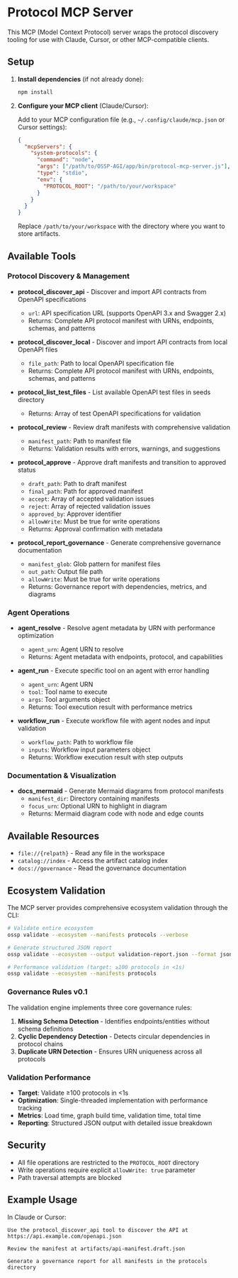 # Protocol MCP Server

This MCP (Model Context Protocol) server wraps the protocol discovery tooling for use with Claude, Cursor, or other MCP-compatible clients.

## Setup

1. **Install dependencies** (if not already done):
   ```bash
   npm install
   ```

2. **Configure your MCP client** (Claude/Cursor):
   
   Add to your MCP configuration file (e.g., `~/.config/claude/mcp.json` or Cursor settings):
   
   ```json
   {
     "mcpServers": {
       "system-protocols": {
         "command": "node",
         "args": ["/path/to/OSSP-AGI/app/bin/protocol-mcp-server.js"],
         "type": "stdio",
         "env": {
           "PROTOCOL_ROOT": "/path/to/your/workspace"
         }
       }
     }
   }
   ```

   Replace `/path/to/your/workspace` with the directory where you want to store artifacts.

## Available Tools

### Protocol Discovery & Management

- **protocol_discover_api** - Discover and import API contracts from OpenAPI specifications
  - `url`: API specification URL (supports OpenAPI 3.x and Swagger 2.x)
  - Returns: Complete API protocol manifest with URNs, endpoints, schemas, and patterns
  
- **protocol_discover_local** - Discover and import API contracts from local OpenAPI files
  - `file_path`: Path to local OpenAPI specification file
  - Returns: Complete API protocol manifest with URNs, endpoints, schemas, and patterns
  
- **protocol_list_test_files** - List available OpenAPI test files in seeds directory
  - Returns: Array of test OpenAPI specifications for validation
  
- **protocol_review** - Review draft manifests with comprehensive validation
  - `manifest_path`: Path to manifest file
  - Returns: Validation results with errors, warnings, and suggestions
  
- **protocol_approve** - Approve draft manifests and transition to approved status
  - `draft_path`: Path to draft manifest
  - `final_path`: Path for approved manifest
  - `accept`: Array of accepted validation issues
  - `reject`: Array of rejected validation issues
  - `approved_by`: Approver identifier
  - `allowWrite`: Must be true for write operations
  - Returns: Approval confirmation with metadata
  
- **protocol_report_governance** - Generate comprehensive governance documentation
  - `manifest_glob`: Glob pattern for manifest files
  - `out_path`: Output file path
  - `allowWrite`: Must be true for write operations
  - Returns: Governance report with dependencies, metrics, and diagrams

### Agent Operations

- **agent_resolve** - Resolve agent metadata by URN with performance optimization
  - `agent_urn`: Agent URN to resolve
  - Returns: Agent metadata with endpoints, protocol, and capabilities
  
- **agent_run** - Execute specific tool on an agent with error handling
  - `agent_urn`: Agent URN
  - `tool`: Tool name to execute
  - `args`: Tool arguments object
  - Returns: Tool execution result with performance metrics
  
- **workflow_run** - Execute workflow file with agent nodes and input validation
  - `workflow_path`: Path to workflow file
  - `inputs`: Workflow input parameters object
  - Returns: Workflow execution result with step outputs

### Documentation & Visualization

- **docs_mermaid** - Generate Mermaid diagrams from protocol manifests
  - `manifest_dir`: Directory containing manifests
  - `focus_urn`: Optional URN to highlight in diagram
  - Returns: Mermaid diagram code with node and edge counts

## Available Resources

- `file://{relpath}` - Read any file in the workspace
- `catalog://index` - Access the artifact catalog index
- `docs://governance` - Read the governance documentation

## Ecosystem Validation

The MCP server provides comprehensive ecosystem validation through the CLI:

```bash
# Validate entire ecosystem
ossp validate --ecosystem --manifests protocols --verbose

# Generate structured JSON report
ossp validate --ecosystem --output validation-report.json --format json

# Performance validation (target: ≥100 protocols in <1s)
ossp validate --ecosystem --manifests protocols
```

### Governance Rules v0.1

The validation engine implements three core governance rules:

1. **Missing Schema Detection** - Identifies endpoints/entities without schema definitions
2. **Cyclic Dependency Detection** - Detects circular dependencies in protocol chains
3. **Duplicate URN Detection** - Ensures URN uniqueness across all protocols

### Validation Performance

- **Target**: Validate ≥100 protocols in <1s
- **Optimization**: Single-threaded implementation with performance tracking
- **Metrics**: Load time, graph build time, validation time, total time
- **Reporting**: Structured JSON output with detailed issue breakdown

## Security

- All file operations are restricted to the `PROTOCOL_ROOT` directory
- Write operations require explicit `allowWrite: true` parameter
- Path traversal attempts are blocked

## Example Usage

In Claude or Cursor:

```
Use the protocol_discover_api tool to discover the API at https://api.example.com/openapi.json

Review the manifest at artifacts/api-manifest.draft.json

Generate a governance report for all manifests in the protocols directory
```
